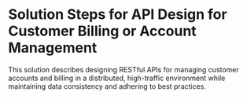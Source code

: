 # Solution Steps for API Design for Customer Billing or Account Management

This solution describes designing RESTful APIs for managing customer accounts and billing in a distributed, high-traffic environment while maintaining data consistency and adhering to best practices.

